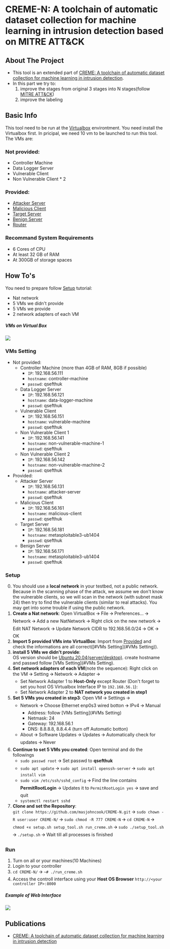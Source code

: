 # CREME-N: A toolchain of automatic dataset collection for machine learning in intrusion detection based on MITRE ATT&CK

<!-- ABOUT THE PROJECT -->
## About The Project

* This tool is an extended part of [CREME: A toolchain of automatic dataset collection for machine learning in intrusion detection](https://github.com/buihuukhoi/CREME).
* In this part we try to:
  1. improve the stages from original 3 stages into N stages(follow [MITRE ATT&CK](https://attack.mitre.org/))
  2. improve the labeling


## Basic Info
This tool need to be run at the [Virtualbox](https://www.virtualbox.org/wiki/Downloads) environtment. You need install the Virtualbox first. In pricipal, we need 10 vm to be launched to run this tool. The VMs are:
### Not provided:
  * Controller Machine
  * Data Logger Server
  * Vulnerable Client
  * Non Vulnerable Client * 2
### Provided:
  * [Attacker Server](https://drive.google.com/file/d/1zJa7NnR6H2pGFx0Q9ltlyAwFAp_yWXJo/view?usp=sharing)
  * [Malicious Client](https://drive.google.com/file/d/1XNrXRrvk_iuqcQ2f0RLz9kHkoJ-vbnWs/view)
  * [Target Server](https://drive.google.com/file/d/1dbUNo7AUhTCz18CiBB82nkYE-fh_UN3V/view)
  * [Benign Server](https://drive.google.com/file/d/1JqF4WyBSz0L63DT6cHBargdjtqb7UHld/view)
  * [Router](https://drive.google.com/file/d/1IT0w5QxJlWIou4cPKWEOSIxhbEmAkrmE/view?usp=sharing)

### Recommand System Requirements
* 6 Cores of CPU
* At least 32 GB of RAM
* At 300GB of storage spaces



<!-- GETTING STARTED -->
## How To's
You need to prepare follow [Setup](#Setup) tutorial:
  * Nat network
  * 5 VMs we didn't provide
  * 5 VMs we provide
  * 2 network adapters of each VM



##### VMs on Virtual Box
![](https://i.imgur.com/R4FWhjS.png)



### VMs Setting
* Not provided:
  * Controller Machine (more than 4GB of RAM, 8GB if possible)
     * `IP`: 192.168.56.111
     * `hostname`: controller-machine
     * `passwd`: qsefthuk
  * Data Logger Server
     * `IP`: 192.168.56.121
     * `hostname`: data-logger-machine
     * `passwd`: qsefthuk
  * Vulnerable Client
     * `IP`: 192.168.56.151
     * `hostname`: vulnerable-machine
     * `passwd`: qsefthuk
  * Non Vulnerable Client 1
     * `IP`: 192.168.56.141
     * `hostname`: non-vulnerable-machine-1
     * `passwd`: qsefthuk
  * Non Vulnerable Client 2
     * `IP`: 192.168.56.142
     * `hostname`: non-vulnerable-machine-2
     * `passwd`: qsefthuk
* Provided:
  * Attacker Server
     * `IP`: 192.168.56.131
     * `hostname`: attacker-server
     * `passwd`: qsefthuk
  * Malicious Client
     * `IP`: 192.168.56.161
     * `hostname`: malicious-client
     * `passwd`: qsefthuk
  * Target Server
     * `IP`: 192.168.56.181
     * `hostname`: metasploitable3-ub1404
     * `passwd`: qsefthuk
  * Benign Server
     * `IP`: 192.168.56.171
     * `hostname`: metasploitable3-ub1404
     * `passwd`: qsefthuk



### Setup
0. You should use a **local network** in your testbed, not a public network. Because in the scanning phase of the attack, we assume we don't know the vulnerable clients, so we will scan in the network (with subnet mask 24) then try to find the vulnerable clients (similar to real attacks). You may get into some trouble if using the public network.
1. **Create a Nat network**:
    Open VirtualBox 🡪 File 🡪 Preferences… 🡪 Network 🡪 Add a new NatNetwork 🡪 Right click on the new network 🡪 Edit NAT Network 🡪 Update Network CIDR to 192.168.56.0/24 🡪 OK 🡪 OK
2. **Import 5 provided VMs into VirtualBox**:
    Import from [Provided](#Provided) and check the informations are all correct([#VMs Setting](#VMs Setting)).
3. **install 5 VMs we didn't provide**:    
    OS version should be [Ubuntu 20.04(server/desktop)](https://ubuntu.com/download). create hostname and passwd follow [VMs Setting](#VMs Setting).
4. **Set network adapters of each VM**(note the sequence): Right click on the VM 🡪 Setting 🡪 Network 🡪 Adapter 🡪
    * Set Network Adapter 1 to **Host-Only** except Router (Don't forget to set you host OS Virtualbox Interface IP to `192.168.56.1`):
    * Set Network Adapter 2 to **NAT network you created in step1**
5. **Set 5 VMs you created in step3**:  Open VM 🡪 Settings 🡪
    * Network 🡪 Choose Ethernet enp0s3 wired botton 🡪 IPv4 🡪 Manual
        * Address: follow [VMs Setting](#VMs Setting)
        * Netmask: 24
        * Gateway: 192.168.56.1
        * DNS: 8.8.8.8, 8.8.4.4 (turn off Automatic botton)
    * About 🡪 Software Updates 🡪 Updates 🡪 Automatically check for updates 🡪 Never
6. **Continue to set 5 VMs you created**: Open terminal and do the followings
    * `sudo passwd root` 🡪 Set passwd to **qsefthuk**
    * `sudo apt update` 🡪 `sudo apt install openssh-server` 🡪 `sudo apt install vim`
    * `sudo vim /etc/ssh/sshd_config` 🡪 Find the line contains **PermitRootLogin** 🡪 Updates it to `PermitRootLogin yes` 🡪 save and quit
    * `systemctl restart sshd`
7. **Clone and set the Repository**:    
    `git clone https://github.com/masjohncook/CREME-N.git` 🡪 `sudo chown -R user:user CREME-N/` 🡪 
    `sudo chmod -R 777 CREME-N` 🡪 `cd CREME-N` 🡪 `chmod +x setup.sh setup_tool.sh run_creme.sh` 🡪 
    `sudo ./setup_tool.sh` 🡪 `./setup.sh` 🡪 Wait till all processes is finished



### Run
1. Turn on all or your machines(10 Machines)
2. Login to your controller
3. `cd CREME-N/` 🡪 `~# ./run_creme.sh`
4. Access the controll interface using your **Host OS Browser** `http://<your controller IP>:8000`

##### Example of Web Interface
![](https://i.imgur.com/5xTMXRn.png)




<!-- Dataset -->
<!--## Generated Dataset

The dataset can be found at [here](https://drive.google.com/drive/folders/1bEsx64H2vogJKgI_OTVQ8n71VahtLxz5?usp=sharing)-->

## Publications
* [CREME: A toolchain of automatic dataset collection for machine learning in intrusion detection](https://www.sciencedirect.com/science/article/abs/pii/S1084804521002137)
